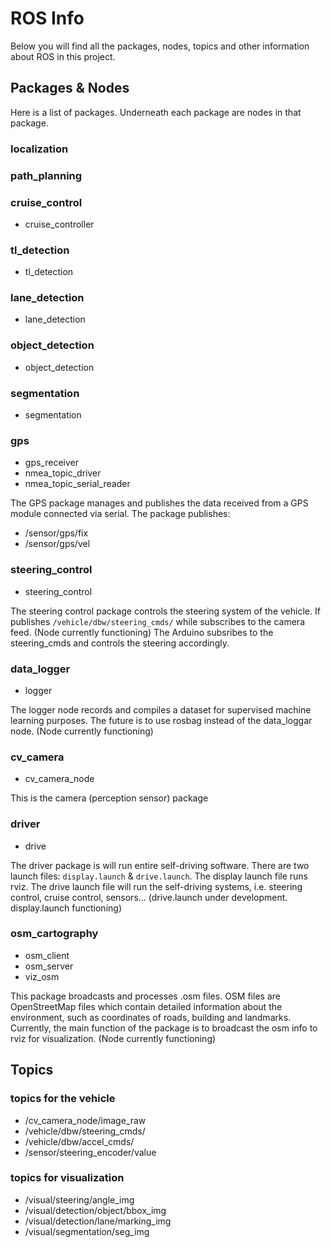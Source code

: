 # ROS Info
Below you will find all the packages, nodes, topics and other information about ROS in this project.

## Packages & Nodes
Here is a list of packages. Underneath each package are nodes in that package.

### localization

### path_planning

### cruise_control

- cruise_controller

### tl_detection

- tl_detection

### lane_detection
	
- lane_detection

### object_detection

- object_detection

### segmentation

- segmentation

### gps

- gps_receiver
- nmea\_topic\_driver
- nmea\_topic\_serial_reader

The GPS package manages and publishes the data received from a GPS module connected via serial. The package publishes:

- /sensor/gps/fix
- /sensor/gps/vel

### steering_control

- steering_control

The steering control package controls the steering system of the vehicle. If publishes `/vehicle/dbw/steering_cmds/` while subscribes to the camera feed. (Node currently functioning) The Arduino subsribes to the steering_cmds and controls the steering accordingly.

### data_logger
- logger

The logger node records and compiles a dataset for supervised machine learning purposes. The future is to use rosbag instead of the data_loggar node. (Node currently functioning)

### cv_camera

- cv\_camera_node

This is the camera (perception sensor) package

### driver

- drive

The driver package is will run entire self-driving software. There are two launch files: `display.launch` & `drive.launch`. The display launch file runs rviz. The drive launch file will run the self-driving systems, i.e. steering control, cruise control, sensors... (drive.launch under development. display.launch functioning)

### osm_cartography
	
- osm_client
- osm_server
- viz_osm

This package broadcasts and processes .osm files. OSM files are OpenStreetMap files which contain detailed information about the environment, such as coordinates of roads, building and landmarks. Currently, the main function of the package is to broadcast the osm info to rviz for visualization. (Node currently functioning)

## Topics

### topics for the vehicle
- /cv\_camera\_node/image_raw
- /vehicle/dbw/steering_cmds/
- /vehicle/dbw/accel_cmds/
- /sensor/steering_encoder/value

### topics for visualization
- /visual/steering/angle_img
- /visual/detection/object/bbox_img
- /visual/detection/lane/marking_img
- /visual/segmentation/seg_img